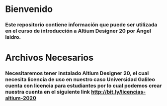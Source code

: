 # Bienvenido	
### Este repositorio contiene información que puede ser utilizada en el curso de introducción a Altium Designer 20 por Ángel Isidro.

# Archivos Necesarios

### Necesitaremos tener instalado Altium Designer 20, el cual necesita licencia de uso en nuestro caso Universidad Galileo cuenta con licencia para estudiantes por lo cual podemos crear nuestra cuenta en el siguiente link <http://bit.ly/licencias-altium-2020>